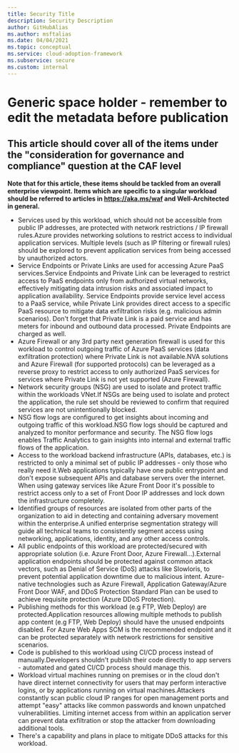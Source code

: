 ```yaml
---
title: Security Title
description: Security Description
author: GitHubAlias
ms.author: msftalias
ms.date: 04/04/2021
ms.topic: conceptual
ms.service: cloud-adoption-framework
ms.subservice: secure
ms.custom: internal
---
```


# Generic space holder - remember to edit the metadata before publication

## This article should cover all of the items under the "consideration for governance and compliance" question at the CAF level

**Note that for this article, these items should be tackled from an overall enterprise viewpoint. Items which are specific to a singular workload should be referred to articles in https://aka.ms/waf and Well-Architected in general.**

- Services used by this workload, which should not be accessible from public IP addresses, are protected with network restrictions / IP firewall rules.Azure provides networking solutions to restrict access to individual application services. Multiple levels (such as IP filtering or firewall rules) should be explored to prevent application services from being accessed by unauthorized actors.
- Service Endpoints or Private Links are used for accessing Azure PaaS services.Service Endpoints and Private Link can be leveraged to restrict access to PaaS endpoints only from authorized virtual networks, effectively mitigating data intrusion risks and associated impact to application availability. Service Endpoints provide service level access to a PaaS service, while Private Link provides direct access to a specific PaaS resource to mitigate data exfiltration risks (e.g. malicious admin scenarios). Don't forget that Private Link is a paid service and has meters for inbound and outbound data processed. Private Endpoints are charged as well.
- Azure Firewall or any 3rd party next generation firewall is used for this workload to control outgoing traffic of Azure PaaS services (data exfiltration protection) where Private Link is not available.NVA solutions and Azure Firewall (for supported protocols) can be leveraged as a reverse proxy to restrict access to only authorized PaaS services for services where Private Link is not yet supported (Azure Firewall).
- Network security groups (NSG) are used to isolate and protect traffic within the workloads VNet.If NSGs are being used to isolate and protect the application, the rule set should be reviewed to confirm that required services are not unintentionally blocked.
- NSG flow logs are configured to get insights about incoming and outgoing traffic of this workload.NSG flow logs should be captured and analyzed to monitor performance and security. The NSG flow logs enables Traffic Analytics to gain insights into internal and external traffic flows of the application.
- Access to the workload backend infrastructure (APIs, databases, etc.) is restricted to only a minimal set of public IP addresses - only those who really need it.Web applications typically have one public entrypoint and don't expose subsequent APIs and database servers over the internet. When using gateway services like Azure Front Door it's possible to restrict access only to a set of Front Door IP addresses and lock down the infrastructure completely.
- Identified groups of resources are isolated from other parts of the organization to aid in detecting and containing adversary movement within the enterprise.A unified enterprise segmentation strategy will guide all technical teams to consistently segment access using networking, applications, identity, and any other access controls.
- All public endpoints of this workload are protected/secured with appropriate solution (i.e. Azure Front Door, Azure Firewall...).External application endpoints should be protected against common attack vectors, such as Denial of Service (DoS) attacks like Slowloris, to prevent potential application downtime due to malicious intent. Azure-native technologies such as Azure Firewall, Application Gateway/Azure Front Door WAF, and DDoS Protection Standard Plan can be used to achieve requisite protection (Azure DDoS Protection).
- Publishing methods for this workload (e.g FTP, Web Deploy) are protected.Application resources allowing multiple methods to publish app content (e.g FTP, Web Deploy) should have the unused endpoints disabled. For Azure Web Apps SCM is the recommended endpoint and it can be protected separately with network restrictions for sensitive scenarios.
- Code is published to this workload using CI/CD process instead of manually.Developers shouldn't publish their code directly to app servers - automated and gated CI/CD process should manage this.
- Workload virtual machines running on premises or in the cloud don't have direct internet connectivity for users that may perform interactive logins, or by applications running on virtual machines.Attackers constantly scan public cloud IP ranges for open management ports and attempt "easy" attacks like common passwords and known unpatched vulnerabilities. Limiting internet access from within an application server can prevent data exfiltration or stop the attacker from downloading additional tools.
- There's a capability and plans in place to mitigate DDoS attacks for this workload.

